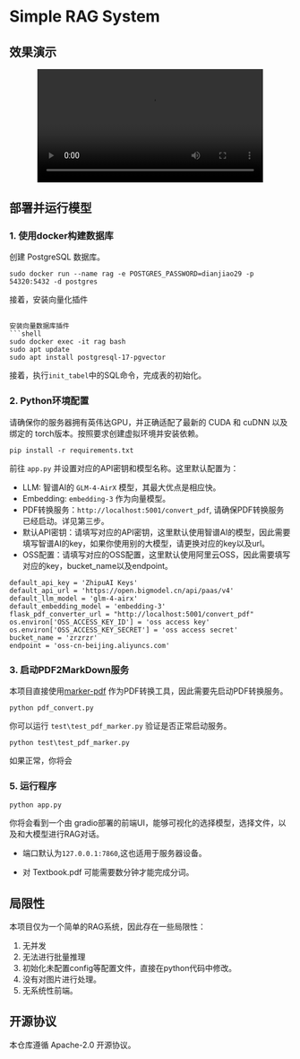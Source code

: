 # Simple RAG System

## 效果演示

<div align="center">
  <video src="https://github.com/user-attachments/assets/3ed5d9f8-c5d0-448d-9be1-89b40551da6f" width="80%" controls autoplay></video>
</div>

## 部署并运行模型

### 1. 使用docker构建数据库

创建 PostgreSQL 数据库。

```shell
sudo docker run --name rag -e POSTGRES_PASSWORD=dianjiao29 -p 54320:5432 -d postgres
```

接着，安装向量化插件

```shell

安装向量数据库插件
```shell
sudo docker exec -it rag bash
sudo apt update 
sudo apt install postgresql-17-pgvector
```

接着，执行`init_tabel`中的SQL命令，完成表的初始化。

### 2. Python环境配置

请确保你的服务器拥有英伟达GPU，并正确适配了最新的 CUDA 和 cuDNN 以及绑定的 torch版本。按照要求创建虚拟环境并安装依赖。

```shell
pip install -r requirements.txt
```

前往 `app.py` 并设置对应的API密钥和模型名称。这里默认配置为：

+ LLM: 智谱AI的 `GLM-4-AirX` 模型，其最大优点是相应快。
+ Embedding: `embedding-3` 作为向量模型。
+ PDF转换服务：`http://localhost:5001/convert_pdf`, 请确保PDF转换服务已经启动。详见第三步。
+ 默认API密钥：请填写对应的API密钥，这里默认使用智谱AI的模型，因此需要填写智谱AI的key，如果你使用别的大模型，请更换对应的key以及url。
+ OSS配置：请填写对应的OSS配置，这里默认使用阿里云OSS，因此需要填写对应的key，bucket_name以及endpoint。

```
default_api_key = 'ZhipuAI Keys'
default_api_url = 'https://open.bigmodel.cn/api/paas/v4'
default_llm_model = 'glm-4-airx'
default_embedding_model = 'embedding-3'
flask_pdf_converter_url = "http://localhost:5001/convert_pdf"
os.environ['OSS_ACCESS_KEY_ID'] = 'oss access key'
os.environ['OSS_ACCESS_KEY_SECRET'] = 'oss access secret'
bucket_name = 'zrzrzr'
endpoint = 'oss-cn-beijing.aliyuncs.com'
```

### 3. 启动PDF2MarkDown服务

本项目直接使用[marker-pdf](https://github.com/VikParuchuri/marker) 作为PDF转换工具，因此需要先启动PDF转换服务。

```shell
python pdf_convert.py
```

你可以运行 `test\test_pdf_marker.py` 验证是否正常启动服务。

```shell
python test\test_pdf_marker.py
```

如果正常，你将会

### 5. 运行程序

```shell
python app.py
```

你将会看到一个由 gradio部署的前端UI，能够可视化的选择模型，选择文件，以及和大模型进行RAG对话。

+ 端口默认为`127.0.0.1:7860`,这也适用于服务器设备。

+ 对 Textbook.pdf 可能需要数分钟才能完成分词。

## 局限性

本项目仅为一个简单的RAG系统，因此存在一些局限性：

1. 无并发
2. 无法进行批量推理
3. 初始化未配置config等配置文件，直接在python代码中修改。
4. 没有对图片进行处理。
5. 无系统性前端。

## 开源协议

本仓库遵循 Apache-2.0 开源协议。